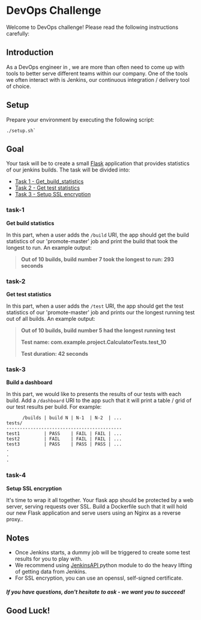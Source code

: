#  DevOps Challenge

Welcome to  DevOps challenge! Please read the following instructions carefully:

## Introduction
As a DevOps engineer in , we are more than often need to come up with tools to better serve different teams
within our company.
One of the tools we often interact with is Jenkins, our continuous integration / delivery tool of choice. 

## Setup
Prepare your environment by executing the following script:
```
./setup.sh`
```

## Goal
Your task will be to create a small [Flask](http://flask.pocoo.org/) application that provides statistics of our jenkins 
builds. The task will be divided into:
* [Task 1 - Get_build_statistics](#task-1)
* [Task 2 - Get test statistics](#task-2)
* [Task 3 - Setup SSL encryption](#task-3)

### task-1
**Get build statistics**

In this part, when a user adds the `/build` URI, the app should get the build statistics of our 'promote-master' job and 
print the build that took the longest to run. An example output:

>**Out of 10 builds, build number 7 took the longest to run: 293 seconds**

### task-2
**Get test statistics**

In this part, when a user adds the `/test` URI, the app should get the test statistics of our 'promote-master' job and
prints our the longest running test out of all builds. An example output:

>**Out of 10 builds, build number 5 had the longest running test**
>
>**Test name: com.example.project.CalculatorTests.test_10**
>
>**Test duration: 42 seconds**

### task-3
**Build a dashboard**

In this part, we would like to presents the results of our tests with each build.
Add a `/dashboard` URI to the app such that it will print a table / grid of our test results per build. For example:

```
      /builds | build N | N-1  | N-2  | ...
tests/
-------------------------------------------
test1         | PASS    | FAIL | FAIL | ...
test2         | FAIL    | FAIL | FAIL | ...
test3         | PASS    | PASS | PASS | ...
.
.
.
```

### task-4
**Setup SSL encryption**

It's time to wrap it all together. Your flask app should be protected by a web server, serving requests over SSL.
Build a Dockerfile such that it will hold our new Flask application and serve users using an Nginx as a reverse proxy..


## Notes
* Once Jenkins starts, a dummy job will be triggered to create some test results for you to play with.
* We recommend using [JenkinsAPI ](http://pythonhosted.org/jenkinsapi/)python module to do the heavy lifting of getting data from Jenkins.
* For SSL encryption, you can use an openssl, self-signed certificate.


##### If you have questions, don't hesitate to ask - we want you to succeed!
## Good Luck!
